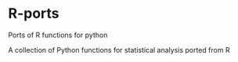 # R-ports
Ports of R functions for python

A collection of Python functions for statistical analysis ported from R
